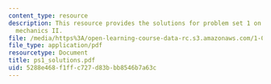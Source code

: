 ```yaml
---
content_type: resource
description: This resource provides the solutions for problem set 1 on engineering
  mechanics II.
file: /media/https%3A/open-learning-course-data-rc.s3.amazonaws.com/1-060-engineering-mechanics-ii-spring-2006/5288e468f1ffc727d83bbb8546b7a63c_ps1_solutions.pdf
file_type: application/pdf
resourcetype: Document
title: ps1_solutions.pdf
uid: 5288e468-f1ff-c727-d83b-bb8546b7a63c
---
```

